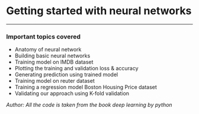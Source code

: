 # Getting started with neural networks
-----

### Important topics covered

- Anatomy of neural network
- Building  basic neural networks
- Training model on IMDB dataset
- Plotting the training and validation loss & accuracy 
- Generating prediction using trained model
- Training model on reuter dataset
- Training a regression model Boston Housing Price dataset
- Validating our approach using K-fold validation

*Author: All the code is taken from the book deep learning by python*
